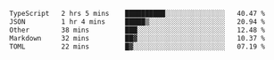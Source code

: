<!--START_SECTION:waka-->

```txt
TypeScript   2 hrs 5 mins    ██████████░░░░░░░░░░░░░░░   40.47 %
JSON         1 hr 4 mins     █████▒░░░░░░░░░░░░░░░░░░░   20.94 %
Other        38 mins         ███░░░░░░░░░░░░░░░░░░░░░░   12.48 %
Markdown     32 mins         ██▓░░░░░░░░░░░░░░░░░░░░░░   10.37 %
TOML         22 mins         █▓░░░░░░░░░░░░░░░░░░░░░░░   07.19 %
```

<!--END_SECTION:waka-->